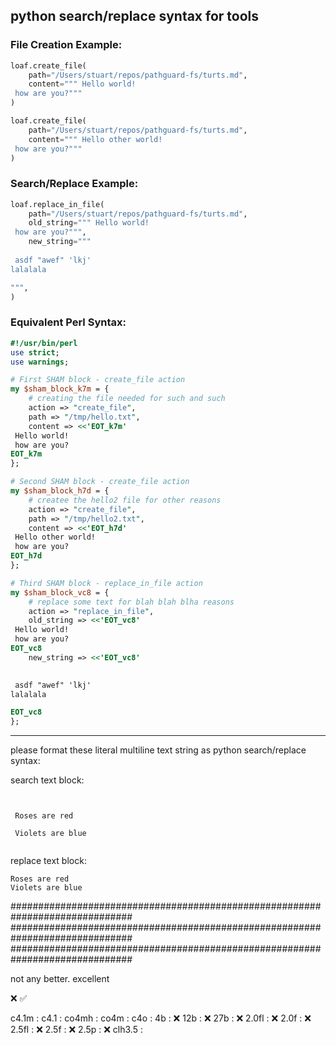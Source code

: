 ## python search/replace syntax for tools


### File Creation Example:

```py loaf
loaf.create_file(
    path="/Users/stuart/repos/pathguard-fs/turts.md",
    content=""" Hello world!
 how are you?"""
)

loaf.create_file(
    path="/Users/stuart/repos/pathguard-fs/turts.md",
    content=""" Hello other world!
 how are you?"""
)
```

### Search/Replace Example:

```py loaf
loaf.replace_in_file(
    path="/Users/stuart/repos/pathguard-fs/turts.md",
    old_string=""" Hello world!
 how are you?""",
    new_string="""
   
 asdf "awef" 'lkj'
lalalala 

""",
)
```

### Equivalent Perl Syntax:

```perl
#!/usr/bin/perl
use strict;
use warnings;

# First SHAM block - create_file action
my $sham_block_k7m = {
    # creating the file needed for such and such
    action => "create_file",
    path => "/tmp/hello.txt",
    content => <<'EOT_k7m'
 Hello world!
 how are you?
EOT_k7m
};

# Second SHAM block - create_file action
my $sham_block_h7d = {
    # createe the hello2 file for other reasons
    action => "create_file",
    path => "/tmp/hello2.txt",
    content => <<'EOT_h7d'
 Hello other world!
 how are you?
EOT_h7d
};

# Third SHAM block - replace_in_file action
my $sham_block_vc8 = {
    # replace some text for blah blah blha reasons
    action => "replace_in_file",
    old_string => <<'EOT_vc8'
 Hello world!
 how are you?
EOT_vc8
    new_string => <<'EOT_vc8'

   
 asdf "awef" 'lkj'
lalalala 

EOT_vc8
};
```

---
 
please format these literal multiline text string as python search/replace syntax:

search text block:

```

  
 Roses are red

 Violets are blue  
  
```

replace text block:


```
Roses are red
Violets are blue  
```


##############################################################################
##############################################################################
##############################################################################

not any better.  excellent

❌
✅

c4.1m  : 
c4.1   : 
co4mh  : 
co4m   : 
c4o    : 
4b     : ❌
12b    : ❌
27b    : ❌
2.0fl  : ❌
2.0f   : ❌
2.5fl  : ❌
2.5f   : ❌
2.5p   : ❌
clh3.5 : 